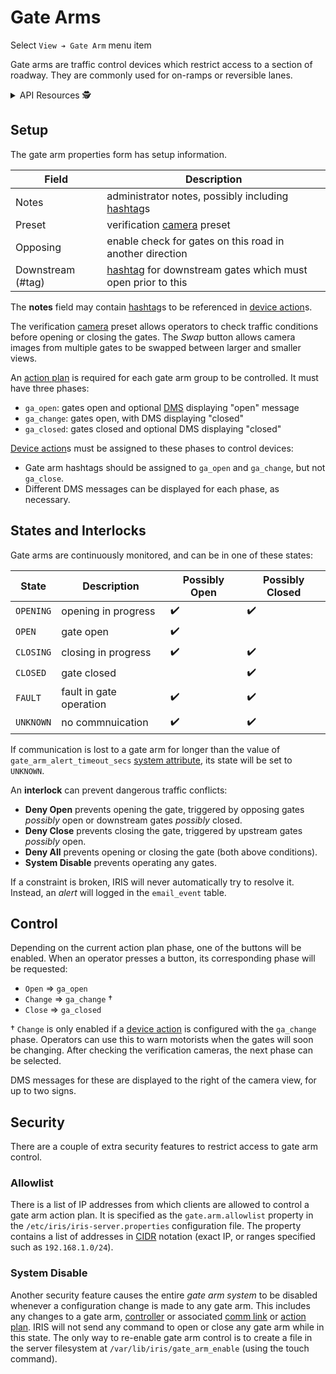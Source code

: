 # Gate Arms

Select `View ➔ Gate Arm` menu item

Gate arms are traffic control devices which restrict access to a section of
roadway.  They are commonly used for on-ramps or reversible lanes.

<details>
<summary>API Resources 🕵️ </summary>

* `iris/gate_arm_interlock` (lookup table)
* `iris/gate_arm_state` (lookup table)
* `iris/api/gate_arm` (primary)
* `iris/api/gate_arm/{name}`

| Access       | Primary                               | Secondary       |
|--------------|---------------------------------------|-----------------|
| 👁️  View      | name, location, arm\_state, interlock | geo\_loc, fault |
| 👉 Operate   |                                       | lock †          |
| 🔧 Configure | controller, notes                     | pin, preset, opposing, downstream_hashtag |

† _Write only_

</details>

## Setup

The gate arm properties form has setup information.

Field             | Description
------------------|---------------------------------------------------
Notes             | administrator notes, possibly including [hashtag]s
Preset            | verification [camera] preset
Opposing          | enable check for gates on this road in another direction
Downstream (#tag) | [hashtag] for downstream gates which must open prior to this

The **notes** field may contain [hashtag]s to be referenced in [device action]s.

The verification [camera] preset allows operators to check traffic conditions
before opening or closing the gates.  The _Swap_ button allows camera images
from multiple gates to be swapped between larger and smaller views.

An [action plan] is required for each gate arm group to be controlled.  It
must have three phases:
- `ga_open`: gates open and optional [DMS] displaying "open" message
- `ga_change`: gates open, with DMS displaying "closed"
- `ga_closed`: gates closed and optional DMS displaying "closed"

[Device action]s must be assigned to these phases to control devices:
- Gate arm hashtags should be assigned to `ga_open` and `ga_change`, but not
  `ga_close`.
- Different DMS messages can be displayed for each phase, as necessary.

## States and Interlocks

Gate arms are continuously monitored, and can be in one of these states:

State        | Description             | Possibly Open | Possibly Closed
-------------|-------------------------|---------------|----------------
`OPENING`    | opening in progress     | ✔️             | ✔️
`OPEN`       | gate open               | ✔️             |
`CLOSING`    | closing in progress     | ✔️             | ✔️
`CLOSED`     | gate closed             |               | ✔️
`FAULT`      | fault in gate operation | ✔️             | ✔️
`UNKNOWN`    | no commnuication        | ✔️             | ✔️

If communication is lost to a gate arm for longer than the value of
`gate_arm_alert_timeout_secs` [system attribute], its state will be set to
`UNKNOWN`.

An **interlock** can prevent dangerous traffic conflicts:
- **Deny Open** prevents opening the gate, triggered by opposing gates
  _possibly_ open or downstream gates _possibly_ closed.
- **Deny Close** prevents closing the gate, triggered by upstream gates
  _possibly_ open.
- **Deny All** prevents opening or closing the gate (both above conditions).
- **System Disable** prevents operating any gates.

If a constraint is broken, IRIS will never automatically try to resolve it.
Instead, an _alert_ will logged in the `email_event` table.

## Control

Depending on the current action plan phase, one of the buttons will be enabled.
When an operator presses a button, its corresponding phase will be requested:
- `Open` ⇒ `ga_open`
- `Change` ⇒ `ga_change` †
- `Close` ⇒ `ga_closed`

† `Change` is only enabled if a [device action] is configured with the
`ga_change` phase.  Operators can use this to warn motorists when the gates
will soon be changing.  After checking the verification cameras, the next
phase can be selected.

DMS messages for these are displayed to the right of the camera view, for up to
two signs.

## Security

There are a couple of extra security features to restrict access to gate arm
control.

### Allowlist

There is a list of IP addresses from which clients are allowed to control a
gate arm action plan.  It is specified as the `gate.arm.allowlist` property in
the `/etc/iris/iris-server.properties` configuration file.  The property
contains a list of addresses in [CIDR] notation (exact IP, or ranges specified
such as `192.168.1.0/24`).

### System Disable

Another security feature causes the entire _gate arm system_ to be disabled
whenever a configuration change is made to any gate arm.  This includes any
changes to a gate arm, [controller] or associated [comm link] or [action plan].
IRIS will not send any command to open or close any gate arm while in this
state.  The only way to re-enable gate arm control is to create a file in the
server filesystem at `/var/lib/iris/gate_arm_enable` (using the touch command).


[action plan]: action_plans.html
[camera]: cameras.html
[CIDR]: https://en.wikipedia.org/wiki/Classless_Inter-Domain_Routing
[comm link]: comm_links.html
[controller]: controllers.html
[device action]: action_plans.html#device-actions
[DMS]: dms.html
[hashtag]: hashtags.html
[phase]: action_plans.html#plan-phases
[system attribute]: system_attributes.html
